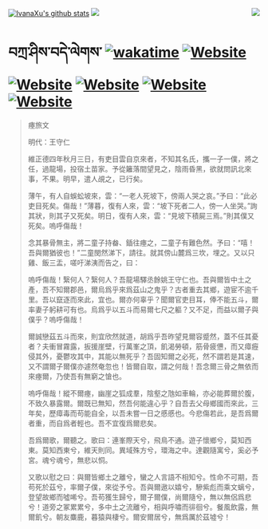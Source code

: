 [![IvanaXu's github stats](https://github-readme-stats.vercel.app/api?username=IvanaXu&theme=codeSTACKr)](https://github.com/anuraghazra/github-readme-stats)
<img align="right" src="https://github-readme-stats.vercel.app/api/top-langs/?username=IvanaXu&langs_count=8&theme=codeSTACKr" />
<img src="https://github-readme-stats.vercel.app/api/wakatime?username=IvanaXu&layout=compact&langs_count=8&theme=codeSTACKr&custom_title=Programming&nbsp;Times&nbsp;(Since&nbsp;Jul.29.2021)&range=all_time" />
# བཀྲ་ཤིས་བདེ་ལེགས་	[![wakatime](https://wakatime.com/badge/user/5043ee4a-e361-4607-9d47-d557f2005d05.svg)](https://wakatime.com/@5043ee4a-e361-4607-9d47-d557f2005d05)	[![Website](https://img.shields.io/website?label=&up_color=orange&up_message=Tianchi&url=https%3A%2F%2Fshields.io)](https://tianchi.aliyun.com/home/science/scienceDetail?userId=1095279182618)	[![Website](https://img.shields.io/website?label=&up_color=green&up_message=Yuque&url=https%3A%2F%2Fshields.io)](https://www.yuque.com/ivanaxu)	[![Website](https://img.shields.io/website?label=&up_color=yellow&up_message=Leetcode&url=https%3A%2F%2Fshields.io)](https://leetcode.cn/u/ivanaxu)	[![Website](https://img.shields.io/website?label=&up_color=violet&up_message=AIstudio&url=https%3A%2F%2Fshields.io)](https://aistudio.baidu.com/aistudio/personalcenter/thirdview/979775)	[![Website](https://img.shields.io/website?label=&up_color=red&up_message=Gitee&url=https%3A%2F%2Fshields.io)](https://gitee.com/IvanaXu)
> 瘞旅文
> 
> 明代：王守仁 
> 
> 維正德四年秋月三日，有吏目雲自京來者，不知其名氏，攜一子一僕，將之任，過龍場，投宿土苗家。予從籬落間望見之，陰雨昏黑，欲就問訊北來事，不果。明早，遣人覘之，已行矣。
> 
> 薄午，有人自蜈蚣坡來，雲：“一老人死坡下，傍兩人哭之哀。”予曰：“此必吏目死矣。傷哉！”薄暮，復有人來，雲：“坡下死者二人，傍一人坐哭。”詢其狀，則其子又死矣。明日，復有人來，雲：“見坡下積屍三焉。”則其僕又死矣。嗚呼傷哉！
> 
> 念其暴骨無主，將二童子持畚、鍤往瘞之，二童子有難色然。予曰：“嘻！吾與爾猶彼也！”二童閔然涕下，請往。就其傍山麓爲三坎，埋之。又以只雞、飯三盂，嗟吁涕洟而告之，曰：
> 
> 嗚呼傷哉！繄何人？繄何人？吾龍場驛丞餘姚王守仁也。吾與爾皆中土之產，吾不知爾郡邑，爾烏爲乎來爲茲山之鬼乎？古者重去其鄉，遊宦不逾千里。吾以竄逐而來此，宜也。爾亦何辜乎？聞爾官吏目耳，俸不能五斗，爾率妻子躬耕可有也。烏爲乎以五斗而易爾七尺之軀？又不足，而益以爾子與僕乎？嗚呼傷哉！
> 
> 爾誠戀茲五斗而來，則宜欣然就道，胡爲乎吾昨望見爾容蹙然，蓋不任其憂者？夫衝冒霧露，扳援崖壁，行萬峯之頂，飢渴勞頓，筋骨疲憊，而又瘴癧侵其外，憂鬱攻其中，其能以無死乎？吾固知爾之必死，然不謂若是其速，又不謂爾子爾僕亦遽然奄忽也！皆爾自取，謂之何哉！吾念爾三骨之無依而來瘞爾，乃使吾有無窮之愴也。
> 
> 嗚呼傷哉！縱不爾瘞，幽崖之狐成羣，陰壑之虺如車輪，亦必能葬爾於腹，不致久暴露爾。爾既已無知，然吾何能違心乎？自吾去父母鄉國而來此，三年矣，歷瘴毒而苟能自全，以吾未嘗一日之慼慼也。今悲傷若此，是吾爲爾者重，而自爲者輕也。吾不宜復爲爾悲矣。
> 
> 吾爲爾歌，爾聽之。歌曰：連峯際天兮，飛鳥不通。遊子懷鄉兮，莫知西東。莫知西東兮，維天則同。異域殊方兮，環海之中。達觀隨寓兮，奚必予宮。魂兮魂兮，無悲以恫。
> 
> 又歌以慰之曰：與爾皆鄉土之離兮，蠻之人言語不相知兮。性命不可期，吾苟死於茲兮，率爾子僕，來從予兮。吾與爾遨以嬉兮，驂紫彪而乘文螭兮，登望故鄉而噓唏兮。吾苟獲生歸兮，爾子爾僕，尚爾隨兮，無以無侶爲悲兮！道旁之冢累累兮，多中土之流離兮，相與呼嘯而徘徊兮。餐風飲露，無爾飢兮。朝友麋鹿，暮猿與棲兮。爾安爾居兮，無爲厲於茲墟兮！
>
